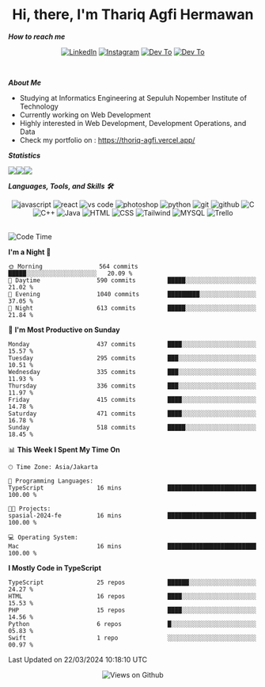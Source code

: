 <div align="center">
  <h1>Hi, there, I'm Thariq Agfi Hermawan</h1>
</div>


***How to reach me***
<p align='center'>
   <a href="https://www.linkedin.com/in/thariqagfihermawan" target="_blank"><img src="https://img.shields.io/badge/LinkedIn-0077B5?style=for-the-badge&logo=linkedin&logoColor=white" alt="LinkedIn"></a>
   <a href="https://www.instagram.com/thoriqagfi" target="_blank"><img src="https://img.shields.io/badge/Instagram-E4405F?style=for-the-badge&logo=instagram&logoColor=white" alt="Instagram"></a>
   <a href="https://medium.com/@thoriq.aghfi60" target="_blank"><img src="https://img.shields.io/badge/Medium-12100E?style=for-the-badge&logo=medium&logoColor=white" alt="Dev To"></a>
   <a href="https://linktr.ee/thoriqagfi" target="_blank"><img src="https://img.shields.io/badge/linktree-1de9b6?style=for-the-badge&logo=linktree&logoColor=white" alt="Dev To"></a>
</p>

<br>

***About Me***
- Studying at Informatics Engineering at Sepuluh Nopember Institute of Technology
- Currently working on Web Development
- Highly interested in Web Development, Development Operations, and Data
- Check my portfolio on : https://thoriq-agfi.vercel.app/

***Statistics***

<!-- [![GitHub Streak](http://github-readme-streak-stats.herokuapp.com?user=thoriqagfi&theme=dark)](https://git.io/streak-stats) -->

<div align="center">
  <div style="display: flex;">
    <img src="http://github-readme-streak-stats.herokuapp.com?user=thoriqagfi&theme=chartreuse-dark"/>
    <img src="https://github-readme-stats.vercel.app/api/top-langs/?username=thoriqagfi&layout=compact&&theme=chartreuse-dark&langs_count=8)](https://github.com/thoriqagfi"/>
    <img src="https://github-readme-stats.vercel.app/api?username=thoriqagfi&show_icons=true&theme=chartreuse-dark"/>
  </div>
</div>

<!-- [![Top Langs](https://github-readme-stats.vercel.app/api/top-langs/?username=thoriqagfi&layout=compact&&theme=chartreuse-dark&langs_count=8)](https://github.com/thoriqagfi)
< ![Agfi's GitHub stats](https://github-readme-stats.vercel.app/api?username=thoriqagfi&show_icons=true&theme=chartreuse-dark) -->

***Languages, Tools, and Skills 🛠***

  <div align="center">
    <img src="https://img.shields.io/badge/JavaScript-F7DF1E?style=for-the-badge&logo=javascript&logoColor=black" alt="javascript" />
    <img src="https://img.shields.io/badge/React-61DAFB?style=for-the-badge&logo=react&logoColor=black" alt="react" />
    <img src="https://img.shields.io/badge/vs%20code-007ACC?style=for-the-badge&logo=visual%20studio%20code&logoColor=white" alt="vs code" />
    <img src="https://img.shields.io/badge/adobe%20photoshop-31A8FF?style=for-the-badge&logo=adobe%20photoshop&logoColor=white" alt="photoshop" />
    <img src="https://img.shields.io/badge/python-3776AB?style=for-the-badge&logo=python&logoColor=white" alt="python" />
    <img src="https://img.shields.io/badge/Git-F05032?style=for-the-badge&logo=git&logoColor=white" alt="git" />
    <img src="https://img.shields.io/badge/GitHub-100000?style=for-the-badge&logo=github&logoColor=white" alt="github" />
    <img src="https://img.shields.io/badge/c-%2300599C.svg?style=for-the-badge&logo=c&logoColor=white" alt="C" />
    <img src="https://img.shields.io/badge/c++-%2300599C.svg?style=for-the-badge&logo=c%2B%2B&logoColor=white" alt="C++" />
    <img src="https://img.shields.io/badge/Java-ED8B00?style=for-the-badge&logo=java&logoColor=white" alt="Java"/>
    <img src="https://img.shields.io/badge/HTML5-E34F26?style=for-the-badge&logo=html5&logoColor=white" alt="HTML" />
    <img src="https://img.shields.io/badge/CSS-239120?&style=for-the-badge&logo=css3&logoColor=white" alt ="CSS" />
    <img src="https://img.shields.io/badge/tailwindcss-%2338B2AC.svg?style=for-the-badge&logo=tailwind-css&logoColor=white" alt="Tailwind" />
    <img src="https://img.shields.io/badge/MySQL-00000F?style=for-the-badge&logo=mysql&logoColor=white" alt="MYSQL" />
    <img src="https://img.shields.io/badge/Trello-%23026AA7.svg?style=for-the-badge&logo=Trello&logoColor=white" alt="Trello" />
  </div><br>

<!--START_SECTION:waka-->
![Code Time](http://img.shields.io/badge/Code%20Time-923%20hrs%2021%20mins-blue)

**I'm a Night 🦉** 

```text
🌞 Morning                564 commits         █████░░░░░░░░░░░░░░░░░░░░   20.09 % 
🌆 Daytime                590 commits         █████░░░░░░░░░░░░░░░░░░░░   21.02 % 
🌃 Evening                1040 commits        █████████░░░░░░░░░░░░░░░░   37.05 % 
🌙 Night                  613 commits         █████░░░░░░░░░░░░░░░░░░░░   21.84 % 
```
📅 **I'm Most Productive on Sunday** 

```text
Monday                   437 commits         ████░░░░░░░░░░░░░░░░░░░░░   15.57 % 
Tuesday                  295 commits         ███░░░░░░░░░░░░░░░░░░░░░░   10.51 % 
Wednesday                335 commits         ███░░░░░░░░░░░░░░░░░░░░░░   11.93 % 
Thursday                 336 commits         ███░░░░░░░░░░░░░░░░░░░░░░   11.97 % 
Friday                   415 commits         ████░░░░░░░░░░░░░░░░░░░░░   14.78 % 
Saturday                 471 commits         ████░░░░░░░░░░░░░░░░░░░░░   16.78 % 
Sunday                   518 commits         █████░░░░░░░░░░░░░░░░░░░░   18.45 % 
```


📊 **This Week I Spent My Time On** 

```text
🕑︎ Time Zone: Asia/Jakarta

💬 Programming Languages: 
TypeScript               16 mins             █████████████████████████   100.00 % 

🐱‍💻 Projects: 
spasial-2024-fe          16 mins             █████████████████████████   100.00 % 

💻 Operating System: 
Mac                      16 mins             █████████████████████████   100.00 % 
```

**I Mostly Code in TypeScript** 

```text
TypeScript               25 repos            ██████░░░░░░░░░░░░░░░░░░░   24.27 % 
HTML                     16 repos            ████░░░░░░░░░░░░░░░░░░░░░   15.53 % 
PHP                      15 repos            ████░░░░░░░░░░░░░░░░░░░░░   14.56 % 
Python                   6 repos             █░░░░░░░░░░░░░░░░░░░░░░░░   05.83 % 
Swift                    1 repo              ░░░░░░░░░░░░░░░░░░░░░░░░░   00.97 % 
```




 Last Updated on 22/03/2024 10:18:10 UTC
<!--END_SECTION:waka-->

<div align="center">
<img src="https://komarev.com/ghpvc/?username=thoriqagfi&color=blue" alt="Views on Github" />
</div>
